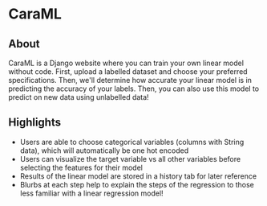 # CaraML

## About
CaraML is a Django website where you can train your own linear model without code. First, upload a labelled dataset and choose your preferred specifications. Then, we'll determine how accurate your linear model is in predicting the accuracy of your labels. Then, you can also use this model to predict on new data using unlabelled data!

## Highlights
* Users are able to choose categorical variables (columns with String data), which will automatically be one hot encoded
* Users can visualize the target variable vs all other variables before selecting the features for their model
* Results of the linear model are stored in a history tab for later reference
* Blurbs at each step help to explain the steps of the regression to those less familiar with a linear regression model! 
